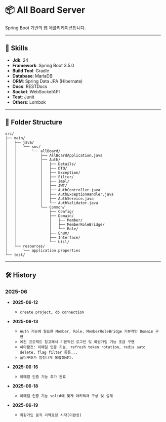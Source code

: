 # 📦 All Board Server

Spring Boot 기반의 웹 애플리케이션입니다.

---

## 🔧 Skills

- **Jdk**: 24
- **Framework**: Spring Boot 3.5.0
- **Build Tool**: Gradle
- **Database**: MariaDB
- **ORM**: Spring Data JPA (Hibernate)
- **Docs**: RESTDocs
- **Socket**: WebSocketAPI
- **Test**: Junit
- **Others**: Lombok 

---

## 📁 Folder Structure
```
src/
├── main/
│   ├── java/
│   │   └── sms/
│   │       └── allBoard/
│   │           ├── AllBoardApplication.java
│   │           ├── Auth/
│   │           │   ├── Details/
│   │           │   ├── DTO/
│   │           │   ├── Exception/
│   │           │   ├── Filter/
│   │           │   ├── Impl/
│   │           │   ├── JWT/
│   │           │   ├── AuthController.java
│   │           │   ├── AuthExceptionHandler.java
│   │           │   ├── AuthService.java
│   │           │   └── AuthValidator.java
│   │           └── Common/
│   │               ├── Config/
│   │               ├── Domain/
│   │               │   ├── Member/
│   │               │   ├── MemberRoleBridge/
│   │               │   └── Role/
│   │               ├── Enum/
│   │               ├── Interface/
│   │               └── Util/
│   └── resources/
│       └── application.properties
└── test/

```

---

## 🛠️ History

### 2025-06
- **2025-06-12**
  - `create project, db connection`

- **2025-06-13**
  - `Auth 기능에 필요한 Member, Role, MemberRoleBridge 기본적인 Domain 구현`
  - `예전 프로젝트 참고해서 기본적인 로그인 및 회원가입 기능 조금 구현`
  - `하야할것: 이메일 인증 기능, refresh token rotation, redis auto delete, flag filter 등등...`
  - `폴더구조가 엄청나게 복잡해졌다.`
- **2025-06-16**
  - `이메일 인증 기능 추가 완료`
- **2025-06-18**
  - `이메일 인증 기능 solid에 맞게 아키텍처 구상 및 설계`
- **2025-06-19**
  - `회원가입 로직 리펙토링 시작(미완성)`